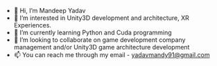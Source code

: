 - 👋 Hi, I’m Mandeep Yadav
- 👀 I’m interested in Unity3D development and architecture, XR Experiences.
- 🌱 I’m currently learning Python and Cuda programming
- 💞️ I’m looking to collaborate on game development company management and/or Unity3D game architecture development
- 📫 You can reach me through my email - yadavmandy91@gmail.com

<!---
Mandy91/Mandy91 is a ✨ special ✨ repository because its `README.md` (this file) appears on your GitHub profile.
You can click the Preview link to take a look at your changes.
--->
